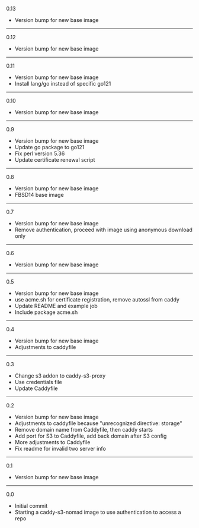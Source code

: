 0.13

* Version bump for new base image

---

0.12

* Version bump for new base image

---

0.11

* Version bump for new base image
* Install lang/go instead of specific go121

---

0.10

* Version bump for new base image

---

0.9

* Version bump for new base image
* Update go package to go121
* Fix perl version 5.36
* Update certificate renewal script

---

0.8

* Version bump for new base image
* FBSD14 base image

---

0.7

* Version bump for new base image
* Remove authentication, proceed with image using anonymous download only

---

0.6

* Version bump for new base image

---

0.5

* Version bump for new base image
* use acme.sh for certificate registration, remove autossl from caddy
* Update README and example job
* Include package acme.sh

---

0.4

* Version bump for new base image
* Adjustments to caddyfile

---

0.3

* Change s3 addon to caddy-s3-proxy
* Use credentials file
* Update Caddyfile

---

0.2

* Version bump for new base image
* Adjustments to caddyfile because "unrecognized directive: storage"
* Remove domain name from Caddyfile, then caddy starts
* Add port for S3 to Caddyfile, add back domain after S3 config
* More adjustments to Caddyfile
* Fix readme for invalid two server info

---

0.1

* Version bump for new base image

---

0.0

* Initial commit
* Starting a caddy-s3-nomad image to use authentication to access a repo
